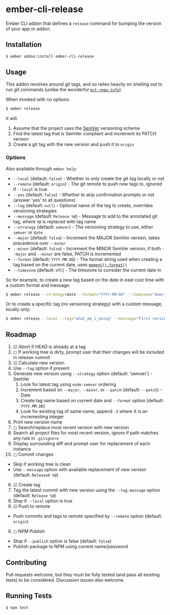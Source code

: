 # ember-cli-release

Ember CLI addon that defines a `release` command for bumping the version of your app or addon.

## Installation

```sh
$ ember addon:install ember-cli-release
```

## Usage

This addon revolves around git tags, and so relies heavily on shelling out to run git commands (unlike the wonderful [`git-repo-info`](https://github.com/rwjblue/git-repo-info)).

When invoked with no options:

```sh
$ ember release
```

It will:

  1. Assume that the project uses the [SemVer](http://semver.org/) versioning scheme
  2. Find the latest tag that is SemVer compliant and increment its PATCH version
  3. Create a git tag with the new version and push it to `origin`

### Options

Also available through `ember help`:

- `--local` (default: `false`) - Whether to only create the git tag locally or not
- `--remote` (default: `origin`) - The git remote to push new tags to, ignored if `--local` is true
- `--yes` (default: `false`) - Whether to skip confirmation prompts or not (answer 'yes' to all questions)
- `--tag` (default: `null`) - Optional name of the tag to create, overrides versioning strategies
- `--message` (default: `Release %@`) - Message to add to the annotated git tag, where `%@` is replaced with tag name
- `--strategy` (default: `semver`) - The versioning strategy to use, either `semver` or `date`
- `--major` (default: `false`) - Increment the MAJOR SemVer version, takes precedence over `--minor`
- `--minor` (default: `false`) - Increment the MINOR SemVer version, if both `--major` and `--minor` are false, PATCH is incremented
- `--format` (default: `YYYY.MM.DD`) - The format string used when creating a tag based on the current date, uses [`moment().format()`](http://momentjs.com/docs/#/displaying/format/)
- `--timezone` (default: `UTC`) - The timezone to consider the current date in

So for example, to create a new tag based on the date in east cost time with a custom format and message:

```sh
$ ember release --strategy=date --format="YYYY-MM-DD" --timezone="America/New_York"
```

Or to create a specific tag (no versioning strategy) with a custom message, locally only:

```sh
$ ember release --local --tag="what_am_i_doing" --message="First version wooooo!"
```

## Roadmap

1. ☑ Abort if HEAD is already at a tag
2. ◻ If working tree is dirty, prompt user that their changes will be included in release commit
3. ☑ Calculate new version
  1. Use `--tag` option if present
  2. Generate new version using `--strategy` option (default: 'semver')
    - SemVer
      1. Look for latest tag using `node-semver` ordering
      2. Increment based on `--major`, `--minor`, or `--patch` (default: `--patch`)
    - Date
      1. Create tag name based on current date and `--format` option (default: `YYYY.MM.DD`)
      2. Look for existing tag of same name, append `.X` where X is an incrementing integer
  3. Print new version name
4. ◻ Search/replace most recent version with new version
  1. Search all project files for most recent version, ignore if path matches any rule in `.gitignore`
  2. Display surrounding diff and prompt user for replacement of each instance
5. ◻ Commit changes
  - Skip if working tree is clean
  - Use `--message` option with available replacement of new version (default: `Released %@`)
6. ☑ Create tag
  1. Tag the latest commit with new version using the `--tag-message` option (default: `Release %@`)
  2. Stop if `--local` option is true
7. ☑ Push to remote
  - Push commits and tags to remote specified by `--remote` option (default: `origin`)
8. ◻ NPM Publish
  - Stop if `--publish` option is false (default: `false`)
  - Publish package to NPM using current name/password

## Contributing

Pull requests welcome, but they must be fully tested (and pass all existing tests) to be considered. Discussion issues also welcome.

## Running Tests

```sh
$ npm test
```
